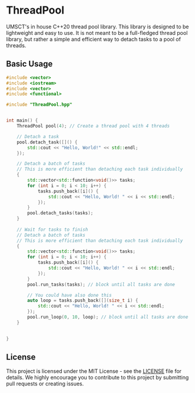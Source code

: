 # ThreadPool

UMSCT's in house C++20 thread pool library. This library is designed to be lightweight and easy to use. It is not meant to be a full-fledged thread pool library, but rather a simple and efficient way to detach tasks to a pool of threads.

## Basic Usage

```cpp
#include <vector>
#include <iostream>
#include <vector>
#include <functional>

#include "ThreadPool.hpp"


int main() {
    ThreadPool pool(4); // Create a thread pool with 4 threads

    // Detach a task
    pool.detach_task([]() {
        std::cout << "Hello, World!" << std::endl;
    });

    // Detach a batch of tasks
    // This is more efficient than detaching each task individually
    {
        std::vector<std::function<void()>> tasks;
        for (int i = 0; i < 10; i++) {
            tasks.push_back([i]() {
                std::cout << "Hello, World! " << i << std::endl;
            });
        }
        pool.detach_tasks(tasks);
    }
    
    // Wait for tasks to finish
    // Detach a batch of tasks
    // This is more efficient than detaching each task individually
    {
        std::vector<std::function<void()>> tasks;
        for (int i = 0; i < 10; i++) {
            tasks.push_back([i]() {
                std::cout << "Hello, World! " << i << std::endl;
            });
        }
        pool.run_tasks(tasks); // block until all tasks are done

        // You could have also done this
        auto loop = tasks.push_back([](size_t i) {
            std::cout << "Hello, World! " << i << std::endl; 
        });
        pool.run_loop(0, 10, loop); // block until all tasks are done
    }
    

}
```

## License

This project is licensed under the MIT License - see the [LICENSE](LICENSE) file for details. We highly encourage you to contribute to this project by submitting pull requests or creating issues.
